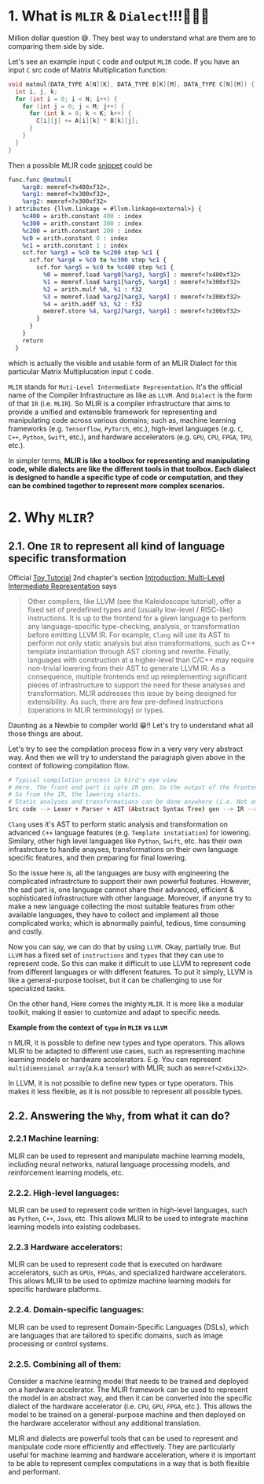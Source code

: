 # 1. What is `MLIR` & `Dialect`!!!🤔🤔🤔

Million dollar question 😅. They best way to understand what are them are to comparing them side by side.

Let's see an example input `C` code and output `MLIR` code. If you have an input `C` src code of Matrix Multiplication function:

```c
void matmul(DATA_TYPE A[N][K], DATA_TYPE B[K][M], DATA_TYPE C[N][M]) {
  int i, j, k;
  for (int i = 0; i < N; i++) {
    for (int j = 0; j < M; j++) {
      for (int k = 0; k < K; k++) {
        C[i][j] += A[i][k] * B[k][j];
      }
    }
  }
}
```

Then a possible MLIR code [snippet](https://polygeist.llvm.org/getting_started/Use_Polygeist/) could be

```llvm
func.func @matmul(
    %arg0: memref<?x400xf32>,
    %arg1: memref<?x300xf32>, 
    %arg2: memref<?x300xf32>
) attributes {llvm.linkage = #llvm.linkage<external>} {
    %c400 = arith.constant 400 : index
    %c300 = arith.constant 300 : index
    %c200 = arith.constant 200 : index
    %c0 = arith.constant 0 : index
    %c1 = arith.constant 1 : index
    scf.for %arg3 = %c0 to %c200 step %c1 {
      scf.for %arg4 = %c0 to %c300 step %c1 {
        scf.for %arg5 = %c0 to %c400 step %c1 {
          %0 = memref.load %arg0[%arg3, %arg5] : memref<?x400xf32>
          %1 = memref.load %arg1[%arg5, %arg4] : memref<?x300xf32>
          %2 = arith.mulf %0, %1 : f32
          %3 = memref.load %arg2[%arg3, %arg4] : memref<?x300xf32>
          %4 = arith.addf %3, %2 : f32
          memref.store %4, %arg2[%arg3, %arg4] : memref<?x300xf32>
        }
      }
    }
    return
  }
```
which is actually the visible and usable form of an MLIR Dialect for this particular Matrix Multiplucation input `C` code.

`MLIR` stands for `Muti-Level Intermediate Representation`. It's the official name of the Compiler Infrastructure as like as `LLVM`. And `Dialect` is the form of that `IR` (i.e. `MLIR`). So MLIR is a compiler infrastructure that aims to provide a unified and extensible framework for representing and manipulating code across various domains; such as, machine learning frameworks (e.g. `Tensorflow`, `PyTorch`, etc.), high-level languages (e.g. `C`, `C++`, `Python`, `Swift`, etc.), and hardware accelerators (e.g. `GPU`, `CPU`, `FPGA`, `TPU`, etc.).

In simpler terms, **MLIR is like a toolbox for representing and manipulating code, while dialects are like the different tools in that toolbox. Each dialect is designed to handle a specific type of code or computation, and they can be combined together to represent more complex scenarios.**


# 2. Why `MLIR`?

## 2.1. One `IR` to represent all kind of language specific transformation

Official [Toy Tutorial](https://mlir.llvm.org/docs/Tutorials/Toy/Ch-2/) 2nd chapter's section [Introduction: Multi-Level Intermediate Representation](https://mlir.llvm.org/docs/Tutorials/Toy/Ch-2/#introduction-multi-level-intermediate-representation
) says

> Other compilers, like LLVM (see the Kaleidoscope tutorial), offer a fixed set of predefined types and (usually low-level / RISC-like) instructions. It is up to the frontend for a given language to perform any language-specific type-checking, analysis, or transformation before emitting LLVM IR. For example, `Clang` will use its AST to perform not only static analysis but also transformations, such as C++ template instantiation through AST cloning and rewrite. Finally, languages with construction at a higher-level than C/C++ may require non-trivial lowering from their AST to generate LLVM IR. As a consequence, multiple frontends end up reimplementing significant pieces of infrastructure to support the need for these analyses and transformation. MLIR addresses this issue by being designed for extensibility. As such, there are few pre-defined instructions (operations in MLIR terminology) or types.

Daunting as a Newbie to compiler world 😁!! Let's try to understand what all those things are about.

Let's try to see the compilation process flow in a very very very abstract way. And then we will try to understand the paragraph given above in the context of following compilation flow.

```sh
# Typical compilation process in bird's eye view
# Here, The front end part is upto IR gen. So the output of the frontend is IR.
# So from the IR, the lowering starts.
# Static analyses and transformations can be done anywhere (i.e. Not only in frontend part, but also while lowering the IR); upto the final binary.
Src code --> Lexer + Parser + AST (Abstract Syntax Tree) gen --> IR --> Binary
```

`Clang` uses it's AST to perform static analysis and transformation on advanced `C++` language features (e.g. `Template instatiation`) for lowering. Similary, other high level languages like `Python`, `Swift`, etc. has their own infrastrcture to handle anayses, transformations on their own language specific features, and then preparing for final lowering.

So the issue here is, all the languages are busy with engineering the complicated infrastrcture to support their own powerful features. However, the sad part is, one language cannot share their advanced, efficient & sophisticated infrastructure with other language. Moreover, if anyone try to make a new language collecting the most suitable features from other available languages, they have to collect and implement all those complicated works; which is abnormally painful, tedious, time consuming and costly.

Now you can say, we can do that by using `LLVM`. Okay, partially true. But `LLVM` has a fixed set of `instructions` and `types` that they can use to represent code. So this can make it difficult to use LLVM to represent code from different languages or with different features. To put it simply, LLVM is like a general-purpose toolset, but it can be challenging to use for specialized tasks.

On the other hand, Here comes the mighty `MLIR`. It is more like a modular toolkit, making it easier to customize and adapt to specific needs.

**Example from the context of `type` in `MLIR` vs `LLVM`**

n MLIR, it is possible to define new types and type operators. This allows MLIR to be adapted to different use cases, such as representing machine learning models or hardware accelerators. E.g. You can represent `multidimensional array`(a.k.a `tensor`) with MLIR; such as `memref<2x6xi32>`.

In LLVM, it is not possible to define new types or type operators. This makes it less flexible, as it is not possible to represent all possible types.


## 2.2. Answering the `Why`, from what it can do?

### 2.2.1 Machine learning:

MLIR can be used to represent and manipulate machine learning models, including neural networks, natural language processing models, and reinforcement learning models, etc.

### 2.2.2. High-level languages:

MLIR can be used to represent code written in high-level languages, such as `Python`, `C++`, `Java`, etc. This allows MLIR to be used to integrate machine learning models into existing codebases.

### 2.2.3 Hardware accelerators:

MLIR can be used to represent code that is executed on hardware accelerators, such as `GPUs`, `FPGAs`, and specialized hardware accelerators. This allows MLIR to be used to optimize machine learning models for specific hardware platforms.


### 2.2.4. Domain-specific languages:

MLIR can be used to represent Domain-Specific Languages (DSLs), which are languages that are tailored to specific domains, such as image processing or control systems.

### 2.2.5. Combining all of them:

Consider a machine learning model that needs to be trained and deployed on a hardware accelerator. The MLIR framework can be used to represent the model in an abstract way, and then it can be converted into the specific dialect of the hardware accelerator (i.e. `CPU`, `GPU`, `FPGA`, etc.). This allows the model to be trained on a general-purpose machine and then deployed on the hardware accelerator without any additional translation.

MLIR and dialects are powerful tools that can be used to represent and manipulate code more efficiently and effectively. They are particularly useful for machine learning and hardware acceleration, where it is important to be able to represent complex computations in a way that is both flexible and performant.